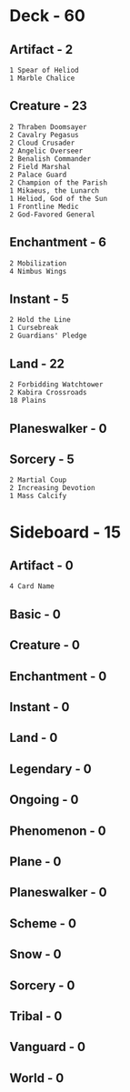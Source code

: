 # Deck - 60
## Artifact - 2
	1 Spear of Heliod
	1 Marble Chalice
## Creature - 23
	2 Thraben Doomsayer
	2 Cavalry Pegasus
	2 Cloud Crusader
	2 Angelic Overseer
	2 Benalish Commander
	2 Field Marshal
	2 Palace Guard
	2 Champion of the Parish
	1 Mikaeus, the Lunarch
	1 Heliod, God of the Sun
	1 Frontline Medic
	2 God-Favored General
## Enchantment - 6
	2 Mobilization
	4 Nimbus Wings
## Instant - 5
	2 Hold the Line
	1 Cursebreak
	2 Guardians' Pledge
## Land - 22
	2 Forbidding Watchtower
	2 Kabira Crossroads
	18 Plains
	
## Planeswalker - 0
## Sorcery - 5
	2 Martial Coup
	2 Increasing Devotion
	1 Mass Calcify
# Sideboard - 15
## Artifact - 0
    4 Card Name
## Basic - 0
## Creature - 0
## Enchantment - 0
## Instant - 0
## Land - 0
## Legendary - 0
## Ongoing - 0
## Phenomenon - 0
## Plane - 0
## Planeswalker - 0
## Scheme - 0
## Snow - 0
## Sorcery - 0
## Tribal - 0
## Vanguard - 0
## World - 0

